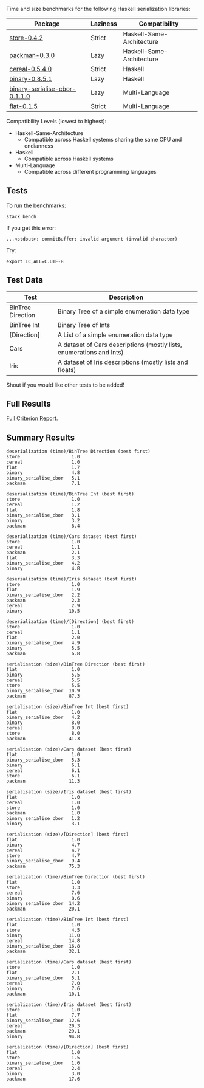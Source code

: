 Time and size benchmarks for the following Haskell serialization libraries:


| Package                                                                              | Laziness                      | Compatibility             |
| ---                                                                                  | ---                           | ---                       |
| [store-0.4.2](https://hackage.haskell.org/package/store)                             | Strict                        | Haskell-Same-Architecture |
| [packman-0.3.0](http://hackage.haskell.org/package/packman)                          | Lazy                          | Haskell-Same-Architecture |
| [cereal-0.5.4.0](http://hackage.haskell.org/package/cereal)                          | Strict                        | Haskell                   |
| [binary-0.8.5.1](http://hackage.haskell.org/package/binary)                          | Lazy                          | Haskell                   |
| [binary-serialise-cbor-0.1.1.0](https://github.com/well-typed/binary-serialise-cbor) | Lazy                          | Multi-Language            |
| [flat-0.1.5](https://github.com/tittoassini/flat)                                    | Strict  | Multi-Language            |

Compatibility Levels (lowest to highest):
* Haskell-Same-Architecture
  - Compatible across Haskell systems sharing the same CPU and endianness
* Haskell
  - Compatible across Haskell systems
* Multi-Language
  - Compatible across different programming languages

## Tests

To run the benchmarks:

`stack bench`

If you get this error:

`...<stdout>: commitBuffer: invalid argument (invalid character)`

Try:

`export LC_ALL=C.UTF-8`

## Test Data

| Test              | Description                                                          |
| ---               | ---                                                                  |
| BinTree Direction | Binary Tree of a simple enumeration data type                        |
| BinTree Int       | Binary Tree of Ints                                                  |
| [Direction]       | A List of a simple enumeration data type                             |
| Cars              | A dataset of Cars descriptions (mostly lists, enumerations and Ints) |
| Iris              | A dataset of Iris descriptions (mostly lists and floats)             |

Shout if you would like other tests to be added!

## Full Results

[Full Criterion Report](http://htmlpreview.github.io/?https://github.com/haskell-perf/serialization/blob/master/report.html).

## Summary Results

```
deserialization (time)/BinTree Direction (best first)
store                   1.0
cereal                  1.0
flat                    1.7
binary                  4.8
binary_serialise_cbor   5.1
packman                 7.1

deserialization (time)/BinTree Int (best first)
store                   1.0
cereal                  1.2
flat                    1.8
binary_serialise_cbor   3.1
binary                  3.2
packman                 8.4

deserialization (time)/Cars dataset (best first)
store                   1.0
cereal                  1.1
packman                 2.1
flat                    3.3
binary_serialise_cbor   4.2
binary                  4.8

deserialization (time)/Iris dataset (best first)
store                   1.0
flat                    1.9
binary_serialise_cbor   2.2
packman                 2.3
cereal                  2.9
binary                 10.5

deserialization (time)/[Direction] (best first)
store                   1.0
cereal                  1.1
flat                    2.0
binary_serialise_cbor   4.9
binary                  5.5
packman                 6.8

serialisation (size)/BinTree Direction (best first)
flat                    1.0
binary                  5.5
cereal                  5.5
store                   5.5
binary_serialise_cbor  10.9
packman                87.3

serialisation (size)/BinTree Int (best first)
flat                    1.0
binary_serialise_cbor   4.2
binary                  8.0
cereal                  8.0
store                   8.0
packman                41.3

serialisation (size)/Cars dataset (best first)
flat                    1.0
binary_serialise_cbor   5.3
binary                  6.1
cereal                  6.1
store                   6.1
packman                11.3

serialisation (size)/Iris dataset (best first)
flat                    1.0
cereal                  1.0
store                   1.0
packman                 1.0
binary_serialise_cbor   1.2
binary                  3.1

serialisation (size)/[Direction] (best first)
flat                    1.0
binary                  4.7
cereal                  4.7
store                   4.7
binary_serialise_cbor   9.4
packman                75.3

serialization (time)/BinTree Direction (best first)
flat                    1.0
store                   3.3
cereal                  7.6
binary                  8.6
binary_serialise_cbor  14.2
packman                20.1

serialization (time)/BinTree Int (best first)
flat                    1.0
store                   4.5
binary                 11.0
cereal                 14.8
binary_serialise_cbor  16.8
packman                32.1

serialization (time)/Cars dataset (best first)
store                   1.0
flat                    2.1
binary_serialise_cbor   5.1
cereal                  7.0
binary                  7.6
packman                10.1

serialization (time)/Iris dataset (best first)
store                   1.0
flat                    7.7
binary_serialise_cbor  12.6
cereal                 20.3
packman                29.1
binary                 94.8

serialization (time)/[Direction] (best first)
flat                    1.0
store                   1.5
binary_serialise_cbor   1.6
cereal                  2.4
binary                  3.0
packman                17.6
```
